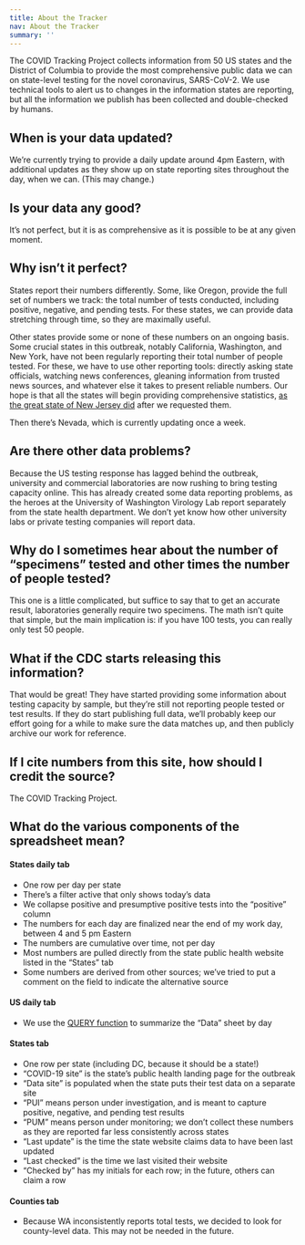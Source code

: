 ```yaml
---
title: About the Tracker
nav: About the Tracker
summary: ''
---
```

The COVID Tracking Project collects information from 50 US states and the District of Columbia to provide the most comprehensive public data we can on state-level testing for the novel coronavirus, SARS-CoV-2. We use technical tools to alert us to changes in the information states are reporting, but all the information we publish has been collected and double-checked by humans.

## When is your data updated?

We’re currently trying to provide a daily update around 4pm Eastern, with additional updates as they show up on state reporting sites throughout the day, when we can. (This may change.)

## Is your data any good?

It’s not perfect, but it is as comprehensive as it is possible to be at any given moment.

## Why isn’t it perfect?

States report their numbers differently. Some, like Oregon, provide the full set of numbers we track: the total number of tests conducted, including positive, negative, and pending tests. For these states, we can provide data stretching through time, so they are maximally useful.

Other states provide some or none of these numbers on an ongoing basis. Some crucial states in this outbreak, notably California, Washington, and New York, have not been regularly reporting their total number of people tested. For these, we have to use other reporting tools: directly asking state officials, watching news conferences, gleaning information from trusted news sources, and whatever else it takes to present reliable numbers. Our hope is that all the states will begin providing comprehensive statistics, [as the great state of New Jersey did](https://twitter.com/GunaRockYa/status/1236439135575052288?s=20) after we requested them.

Then there’s Nevada, which is currently updating once a week.

## Are there other data problems?

Because the US testing response has lagged behind the outbreak, university and commercial laboratories are now rushing to bring testing capacity online. This has already created some data reporting problems, as the heroes at the University of Washington Virology Lab report separately from the state health department. We don’t yet know how other university labs or private testing companies will report data.

## Why do I sometimes hear about the number of “specimens” tested and other times the number of people tested?

This one is a little complicated, but suffice to say that to get an accurate result, laboratories generally require two specimens. The math isn’t quite that simple, but the main implication is: if you have 100 tests, you can really only test 50 people.

## What if the CDC starts releasing this information?

That would be great! They have started providing some information about testing capacity by sample, but they’re still not reporting people tested or test results. If they do start publishing full data, we’ll probably keep our effort going for a while to make sure the data matches up, and then publicly archive our work for reference.

## If I cite numbers from this site, how should I credit the source?

The COVID Tracking Project.

## What do the various components of the spreadsheet mean?

#### States daily tab

* One row per day per state
* There’s a filter active that only shows today’s data
* We collapse positive and presumptive positive tests into the “positive” column
* The numbers for each day are finalized near the end of my work day, between 4 and 5 pm Eastern
* The numbers are cumulative over time, not per day
* Most numbers are pulled directly from the state public health website listed in the “States” tab
* Some numbers are derived from other sources; we’ve tried to put a comment on the field to indicate the alternative source

#### US daily tab

* We use the [QUERY function](https://support.google.com/docs/answer/3093343?hl=en) to summarize the “Data” sheet by day

#### States tab

* One row per state (including DC, because it should be a state!)
* “COVID-19 site” is the state’s public health landing page for the outbreak
* “Data site” is populated when the state puts their test data on a separate site
* “PUI” means person under investigation, and is meant to capture positive, negative, and pending test results
* “PUM” means person under monitoring; we don’t collect these numbers as they are reported far less consistently across states
* “Last update” is the time the state website claims data to have been last updated
* “Last checked” is the time we last visited their website
* “Checked by” has my initials for each row; in the future, others can claim a row

#### Counties tab

* Because WA inconsistently reports total tests, we decided to look for county-level data. This may not be needed in the future.